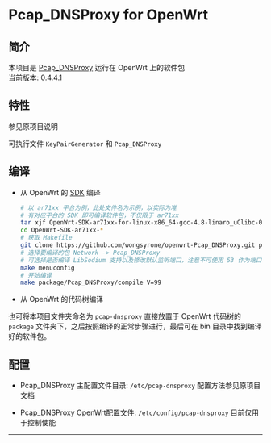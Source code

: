 Pcap_DNSProxy for OpenWrt
===

简介
---

 本项目是 [Pcap_DNSProxy][1] 运行在 OpenWrt 上的软件包  
 当前版本: 0.4.4.1  

特性
---

 参见原项目说明  

 可执行文件 `KeyPairGenerator` 和 `Pcap_DNSProxy`  

编译
---

 - 从 OpenWrt 的 [SDK][S] 编译

   ```bash
   # 以 ar71xx 平台为例，此处文件名为示例，以实际为准
   # 有对应平台的 SDK 即可编译软件包，不仅限于 ar71xx
   tar xjf OpenWrt-SDK-ar71xx-for-linux-x86_64-gcc-4.8-linaro_uClibc-0.9.33.2.tar.bz2
   cd OpenWrt-SDK-ar71xx-*
   # 获取 Makefile
   git clone https://github.com/wongsyrone/openwrt-Pcap_DNSProxy.git package/Pcap_DNSProxy
   # 选择要编译的包 Network -> Pcap_DNSProxy
   # 可选择是否编译 LibSodium 支持以及修改默认监听端口，注意不可使用 53 作为端口
   make menuconfig
   # 开始编译
   make package/Pcap_DNSProxy/compile V=99
   ```

 - 从 OpenWrt 的代码树编译

 也可将本项目文件夹命名为 `pcap-dnsproxy` 直接放置于 OpenWrt 代码树的 `package` 文件夹下，之后按照编译的正常步骤进行，最后可在 bin 目录中找到编译好的软件包。

配置
---

 - Pcap_DNSProxy 主配置文件目录: `/etc/pcap-dnsproxy` 配置方法参见原项目文档  

 - Pcap_DNSProxy OpenWrt配置文件: `/etc/config/pcap-dnsproxy`  目前仅用于控制使能  

----------


  [1]: https://github.com/chengr28/Pcap_DNSProxy
  [S]: http://wiki.openwrt.org/doc/howto/obtain.firmware.sdk 
